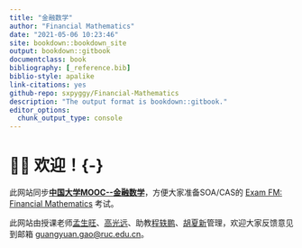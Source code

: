 ```yaml
--- 
title: "金融数学"
author: "Financial Mathematics"
date: "2021-05-06 10:23:46"
site: bookdown::bookdown_site
output: bookdown::gitbook
documentclass: book
bibliography: [_reference.bib]
biblio-style: apalike
link-citations: yes
github-repo: sxpyggy/Financial-Mathematics
description: "The output format is bookdown::gitbook."
editor_options: 
  chunk_output_type: console
---
```


# 👨‍🏫 欢迎！{-}

此网站同步[**中国大学MOOC--金融数学**](https://www.icourse163.org/course/RUC-1463188162)，方便大家准备SOA/CAS的 [Exam FM: Financial Mathematics](https://www.soa.org/education/exam-req/edu-exam-fm-detail/) 考试。

此网站由授课老师[孟生旺](http://stat.ruc.edu.cn/teacher_more.php?id=70&cid=25)、[高光远](http://stat.ruc.edu.cn/teacher_more.php?id=118&cid=25)、助教<u>程轶鹏</u>、<u>胡夏新</u>管理，欢迎大家反馈意见到邮箱 <guangyuan.gao@ruc.edu.cn>。

<!-- ## ⏱️ 随堂测验 {- #exe} -->

<!-- - 由于课程安排，原计划在**12月24日**的第三次随堂测验将变为自测，题目在[<u>此链接</u>](#w17)。 -->

<!-- - 第二次随堂测验（中文）在**11月26日14:05至14:35**，内容为第四章至第七章已讲内容，每章一道题目。请大家携带计算器，分散就座，遵守开卷考试纪律。 -->

<!-- - 第一次随堂测验（中文）在**10月15日14:05至14:20**，内容为第一章至第三章，每章一道题目。请大家携带计算器，分散就座，遵守开卷考试纪律。 -->

<!-- ## 🤔 答疑 {-} -->

<!-- **我定期把同学们的普遍疑问在这里解答，欢迎提问！** -->

<!-- **👉  习题5.17** (2020/12/21) -->

<!-- 答案更正如下 -->

<!-- ```{r,echo=FALSE,out.width="30%",fig.align = 'center'} -->
<!-- knitr::opts_chunk$set(fig.pos = "!H", out.extra = "") -->
<!-- knitr::include_graphics("./plots/517.png") -->
<!-- ``` -->


<!-- **👉  0时刻现金流对久期的影响** (2020/11/25) -->

<!-- 教材图7-1之前的那段话有问题，0时刻的现金流虽然$t=0$，但它的存在（相较于0时刻无现金流）会影响价格，进而影响其他时刻的权重。 -->

<!-- 所以$n$年期期初付等额年金的马考勒久期**不等于**$n-1$年期期末付等额年金的久期。 -->


<!-- **👉  修正内部收益率 modified internal rate of return** (2020/10/24) -->

<!-- 对于某项投资，计投资人现金流出（negative cash flow）按筹资利率$i_1$（financing cost）贴现到零时刻的现值为$P_0(i_1)$，计投资人现金流入（positive cash flow）按再投资利率$i_2$累积到$T$时刻为$S_T(i_2)$。修正内部收益率（MIRR）可通过求解方程$NPV=-P_0(i_1)+S_T(i_2)\times(1+MIRR)^{-T}=0$求得。见书例4-15。 -->

<!-- 如果筹资利率$i_1$未给定，可对现金流出按修正内部收益率（MIRR）贴现。修正内部收益率（MIRR）可通过求解方程$NPV=-P_0(MIRR)+S_T(i_2)\times(1+MIRR)^{-T}=0$求得，其中$P_0(MIRR)$表示现金流出的现值为MIRR的函数。见ppt中victor例子。 -->

<!-- **👉 期末中文考题** (2020/09/26) -->

<!-- ```{r,echo=FALSE,out.width="30%",fig.align = 'center'} -->
<!-- knitr::opts_chunk$set(fig.pos = "!H", out.extra = "") -->
<!-- knitr::include_graphics("./plots/english.png") -->
<!-- ``` -->

<!-- **👉 证明$\frac{1}{a_{\overline{n}\mid}}=\frac{1}{s_{\overline{n}\mid}}+i$** (2020/09/24) -->

<!-- 假设有A, B, C三种年金： -->

<!-- - A：$n$年期期末付等额年金，一共$n$个$\frac{1}{a_{\overline{n}\mid}}$，分别在$t=1,\ldots,n$。A的现值为$$\frac{1}{a_{\overline{n}\mid}} a_{\overline{n}\mid}=1$$ -->

<!-- - B：$n$年期期末付年金，一共$n-1$个$i$和一个$1+i$, 分别在$t=1,\ldots,n$。 B的现值为$$ia_{\overline{n}\mid}+v^n=1.$$ -->

<!-- - C：C为B的“平滑”化年金，即把在时间$t=n$的1转化为$n$个在$t=1,\ldots,n$的等额年金（其在$t=n$的累计值应为1），所以分摊到每个时刻的金额为$\frac{1}{s_{\overline{n}\mid}}$。 “平滑”后的年金为$n$年期期末付等额年金，一共$n$个$\frac{1}{s_{\overline{n}\mid}}+i$。 C和B的现值相同都为1。 -->

<!-- 可见，A和C同为$n$年期期末付等额年金，其现值都为1。所以，它们每期的金额也应该相同： -->
<!-- $$\frac{1}{a_{\overline{n}\mid}}=\frac{1}{s_{\overline{n}\mid}}+i.$$ -->

<!-- **👉 $i$ 和 $d$ 的关系** （2020/09/16） -->

<!-- 很多同学问课件上的这道题目。 -->

<!-- 问题：已知年实际利率为5%。回答下述问题： -->

<!-- （1）100万元贷款在年末的利息是多少？$100\times5%$ -->

<!-- （2）如果在贷款起始日收取利息，应该收取多少利息？$100\times i/(1+i)=100\times d$ -->

<!-- （3）年实际贴现率是多少？$d=i/(1+i)$ -->

<!-- $i$ 和 $d$ 的区别可以理解为 $i$ 是在**期末**付，$d$ 是在**期初**付。$d=i\times v$，即期末 $i$ 的**现值**是 $d$。 -->

<!-- 所以（1）是期末收的利息，（2）是期初收的利息。期初收的利息要比期末收的少，因为银行收到的这部分利息在这一年中还能产生利息，期初收的 $d$ 到期末是 $i$。 -->

<!-- 贴现率 $d$ 的另一种理解就是利息 $i$ 的现值。 -->


<!-- **👉 计算器** （2020/09/10） -->

<!-- 在课堂测验和期末考试，没有对计算器的严格要求，但至少需要科学计算器。大家不需要购买昂贵的可编程计算器，在这门课中，体现不出可编程计算器的优势。 -->

<!-- 建议的计算器是SOA/CAS要求的[计算器](https://www.soa.org/education/exam-req/exam-day-info/edu-id-calculators/)。 -->

<!-- **👉 最终成绩** （2020/09/10） -->

<!-- 1. 平时成绩占40%，期末成绩占60%。 -->

<!-- 2. 平时成绩主要根据课堂点名、课外作业的完成态度、随堂测试的准确度评定。 -->





